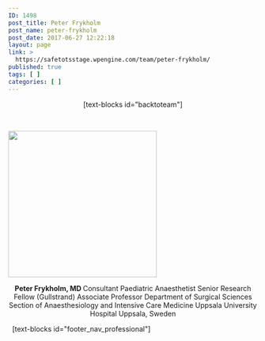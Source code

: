 ```yaml
---
ID: 1498
post_title: Peter Frykholm
post_name: peter-frykholm
post_date: 2017-06-27 12:22:18
layout: page
link: >
  https://safetotsstage.wpengine.com/team/peter-frykholm/
published: true
tags: [ ]
categories: [ ]
---
```

<p style="text-align: center;">
  [text-blocks id="backtoteam"]
</p>   

<img class="aligncenter size-medium wp-image-1500" src="https://jelfgen.wpengine.com/wp-content/uploads/2017/06/Peter-Frykholm-portrait-1-300x296.jpg" alt="" width="300" height="296" /> <p style="text-align: center;">
  <strong>Peter Frykholm, MD </strong> Consultant Paediatric Anaesthetist Senior Research Fellow (Gullstrand) Associate Professor Department of Surgical Sciences Section of Anaesthesiology and Intensive Care Medicine Uppsala University Hospital Uppsala, Sweden
</p>   [text-blocks id="footer_nav_professional"] 

<!-- Research Areas Paediatric anaesthesia and intensive care Optimisation of mechanical ventilation Jet ventilation and apnoeic ventilation Publications 20 original publications 2 review papers 2 national guideline documents Supervisor Currently main supervisor for 3 PhD students and for 2 medical students’ projects. Previous supervisor for 2 PhD students that have completed their theses and 5 medical students’ projects National expert groups SFAI expert group on vascular access SFAI ENT anaesthesia and difficult airway branch NGOs Since 2010, I have participated in 9 Operation Smile missions, working as a volunteer paediatric anaesthesiologist. -->